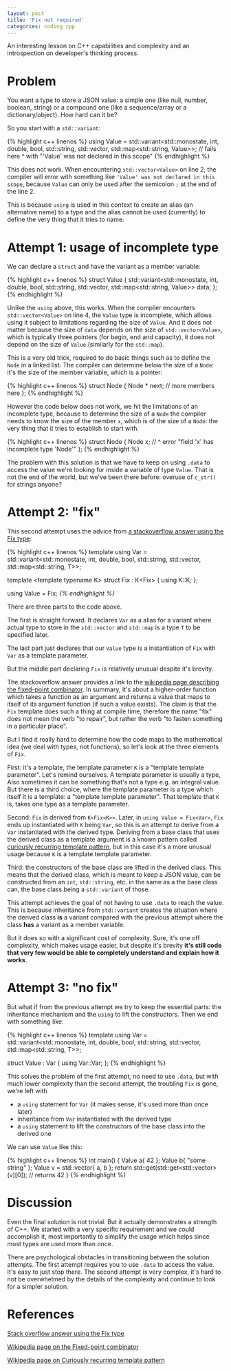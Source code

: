 ```yaml
---
layout: post
title: 'Fix not required'
categories: coding cpp
---
```


An interesting lesson on C++ capabilities and complexity and an introspection
on developer's thinking process.


# Problem

You want a type to store a JSON value: a simple one (like null, number,
boolean, string) or a compound one (like a sequence/array or a
dictionary/object). How hard can it be?

So you start with a `std::variant`:

{% highlight c++ linenos %}
using Value = std::variant<std::monostate, int, double, bool, std::string,
  std::vector<Value>, std::map<std::string, Value>>;
// fails here ^ with "'Value' was not declared in this scope"
{% endhighlight %}

This does not work. When encountering `std::vector<Value>` on line 2, the
compiler will error with something like `'Value' was not declared in this
scope`, because `Value` can only be used after the semicolon `;` at the end of
the line 2.

This is because `using` is used in this context to create an alias (an
alternative name) to a type and the alias cannot be used (currently) to define
the very thing that it tries to name.


# Attempt 1: usage of incomplete type

We can declare a `struct` and have the variant as a member variable:

{% highlight c++ linenos %}
struct Value
{
  std::variant<std::monostate, int, double, bool, std::string,
    std::vector<Value>, std::map<std::string, Value>> data;
};
{% endhighlight %}

Unlike the `using` above, this works. When the compiler encounters
`std::vector<Value>` on line 4, the `Value` type is incomplete, which allows
using it subject to limitations regarding the size of `Value`. And it does not
matter because the size of `data` depends on the size of `std::vector<Value>`,
which is typically three pointers (for begin, end and capacity), it does not
depend on the size of `Value` (similarly for the `std::map`).

This is a very old trick, required to do basic things such as to define the
`Node` in a linked list. The compiler can determine below the size of a `Node`:
it's the size of the member variable, which is a pointer:

{% highlight c++ linenos %}
struct Node {
  Node * next;
  // more members here
};
{% endhighlight %}

However the code below does not work, we hit the limitations of an incomplete
type, because to determine the size of a `Node` the compiler needs to know the
size of the member `x`, which is of the size of a `Node`: the very thing that
it tries to establish to start with.

{% highlight c++ linenos %}
struct Node {
  Node x;
  //   ^ error "field 'x' has incomplete type 'Node'"
};
{% endhighlight %}

The problem with this solution is that we have to keep on using `.data` to
access the value we're looking for inside a variable of type `Value`. That is
not the end of the world, but we've been there before: overuse of `c_str()` for
strings anyone?


# Attempt 2: "fix"

This second attempt uses the advice from [a stackoverflow answer using the Fix
type][stack]:

{% highlight c++ linenos %}
template<typename T>
using Var = std::variant<std::monostate, int, double, bool, std::string,
  std::vector<T>, std::map<std::string, T>>;

template <template<typename> typename K>
struct Fix : K<Fix<K>> {
  using K<Fix>::K;
};

using Value = Fix<Var>;
{% endhighlight %}

There are three parts to the code above.

The first is straight forward. It declares `Var` as a alias for a variant where
actual type to store in the `std::vector` and `std::map` is a type `T` to be
specified later.

The last part just declares that our `Value` type is a instantiation of `Fix`
with `Var` as a template parameter.

But the middle part declaring `Fix` is relatively unusual despite it's brevity.

The stackoverflow answer provides a link to the [wikipedia page describing the
fixed-point combinator][wiki]. In summary, it's about a higher-order function
which takes a function as an argument and returns a value that maps to itself
of its argument function (if such a value exists). The claim is that the `Fix`
template does such a thing at compile time, therefore the name "fix" does not
mean the verb "to repair", but rather the verb "to fasten something in a
particular place".

But I find it really hard to determine how the code maps to the mathematical
idea (we deal with types, not functions), so let's look at the three elements
of `Fix`.

First: it's a template, the template parameter `K` is a "template template
parameter". Let's remind ourselves. A template parameter is usually a type,
Also sometimes it can be something that's not a type e.g. an integral value.
But there is a third choice, where the template parameter is a type which
itself it is a template: a "template template parameter". That template that
`K` is, takes one type as a template parameter.

Second: `Fix` is derived from `K<Fix<K>>`. Later, in `using Value = Fix<Var>`,
`Fix` ends up instantiated with `K` being `Var`, so this is an attempt to
derive from a `Var` instantiated with the derived type. Deriving from a base
class that uses the derived class as a template argument is a known pattern
called [curiously recurring template pattern][crtp], but in this case it's a
more unusual usage because `K` is a template template parameter.

Third: the constructors of the base class are lifted in the derived class. This
means that the derived class, which is meant to keep a JSON value, can be
constructed from an `int`, `std::string`, etc. in the same as a the base class
can, the base class being a `std::variant` of those.

This attempt achieves the goal of not having to use `.data` to reach the value.
This is because inheritance from `std::variant` creates the situation where the
derived class **is** a variant compared with the previous attempt where the
class **has** a variant as a member variable.

But it does so with a significant cost of complexity. Sure, it's one off
complexity, which makes usage easier, but despite it's brevity **it's still
code that very few would be able to completely understand and explain how it
works**.


# Attempt 3: "no fix"

But what if from the previous attempt we try to keep the essential parts: the
inheritance mechanism and the `using` to lift the constructors. Then we end
with something like:

{% highlight c++ linenos %}
template<typename T>
using Var = std::variant<std::monostate, int, double, bool, std::string,
  std::vector<T>, std::map<std::string, T>>;

struct Value : Var<Value> {
  using Var<Value>::Var;
};
{% endhighlight %}

This solves the problem of the first attempt, no need to use `.data`, but with
much lower complexity than the second attempt, the troubling `Fix` is gone,
we're left with
- a `using` statement for `Var` (it makes sense, it's used more than once
  later)
- inheritance from `Var` instantiated with the derived type
- a `using` statement to lift the constructors of the base class into the
  derived one

We can use `Value` like this:

{% highlight c++ linenos %}
int main() {
  Value a{ 42 };
  Value b{ "some string" };
  Value v = std::vector<Value>{ a, b };
  return std::get<int>(std::get<std::vector<Value>>(v)[0]);
  // returns 42
}
{% endhighlight %}


# Discussion

Even the final solution is not trivial. But it actually demonstrates a strength
of C++. We started with a very specific requirement and we could accomplish it,
most importantly to simplify the usage which helps since most types are used
more than once.

There are psychological obstacles in transitioning between the solution
attempts. The first attempt requires you to use `.data` to access the value.
It's easy to just stop there. The second attempt is very complex, it's hard to
not be overwhelmed by the details of the complexity and continue to look for a
simpler solution.


# References

[Stack overflow answer using the Fix type][stack]

[Wikipedia page on the Fixed-point combinator][wiki]

[Wikipedia page on Curiously recurring template pattern][crtp]


[stack]: https://stackoverflow.com/questions/53502760/in-c-how-to-make-a-variant-that-can-contain-a-vector-of-of-same-variant/53504373#53504373
[wiki]: https://en.wikipedia.org/wiki/Fixed-point_combinator
[crtp]: https://en.wikipedia.org/wiki/Curiously_recurring_template_pattern
